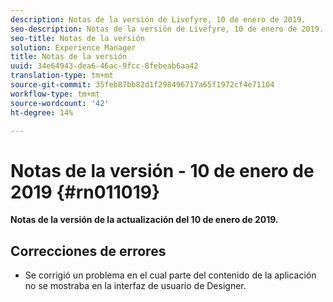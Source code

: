 ```yaml
---
description: Notas de la versión de Livefyre, 10 de enero de 2019.
seo-description: Notas de la versión de Livefyre, 10 de enero de 2019.
seo-title: Notas de la versión
solution: Experience Manager
title: Notas de la versión
uuid: 34e64943-dea6-46ac-9fcc-8febeab6aa42
translation-type: tm+mt
source-git-commit: 35feb87bb82d1f298496717a65f1972cf4e71104
workflow-type: tm+mt
source-wordcount: '42'
ht-degree: 14%

---
```



# Notas de la versión - 10 de enero de 2019 {#rn011019}

**Notas de la versión de la actualización del 10 de enero de 2019.**

## Correcciones de errores

* Se corrigió un problema en el cual parte del contenido de la aplicación no se mostraba en la interfaz de usuario de Designer.
